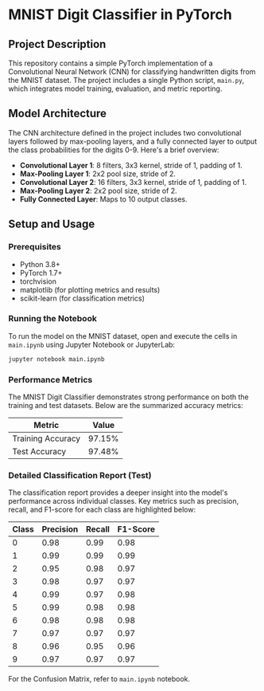 # MNIST Digit Classifier in PyTorch

## Project Description

This repository contains a simple PyTorch implementation of a Convolutional Neural Network (CNN) for classifying handwritten digits from the MNIST dataset. The project includes a single Python script, `main.py`, which integrates model training, evaluation, and metric reporting.

## Model Architecture

The CNN architecture defined in the project includes two convolutional layers followed by max-pooling layers, and a fully connected layer to output the class probabilities for the digits 0-9. Here's a brief overview:

- **Convolutional Layer 1**: 8 filters, 3x3 kernel, stride of 1, padding of 1.
- **Max-Pooling Layer 1**: 2x2 pool size, stride of 2.
- **Convolutional Layer 2**: 16 filters, 3x3 kernel, stride of 1, padding of 1.
- **Max-Pooling Layer 2**: 2x2 pool size, stride of 2.
- **Fully Connected Layer**: Maps to 10 output classes.

## Setup and Usage

### Prerequisites

- Python 3.8+
- PyTorch 1.7+
- torchvision
- matplotlib (for plotting metrics and results)
- scikit-learn (for classification metrics)

### Running the Notebook

To run the model on the MNIST dataset, open and execute the cells in `main.ipynb` using Jupyter Notebook or JupyterLab:

```bash
jupyter notebook main.ipynb
```

### Performance Metrics

The MNIST Digit Classifier demonstrates strong performance on both the training and test datasets. Below are the summarized accuracy metrics:

| Metric            | Value  |
| ----------------- | ------ |
| Training Accuracy | 97.15% |
| Test Accuracy     | 97.48% |

### Detailed Classification Report (Test)

The classification report provides a deeper insight into the model's performance across individual classes. Key metrics such as precision, recall, and F1-score for each class are highlighted below:

| Class | Precision | Recall | F1-Score |
| ----- | --------- | ------ | -------- |
| 0     | 0.98      | 0.99   | 0.98     |
| 1     | 0.99      | 0.99   | 0.99     |
| 2     | 0.95      | 0.98   | 0.97     |
| 3     | 0.98      | 0.97   | 0.97     |
| 4     | 0.99      | 0.97   | 0.98     |
| 5     | 0.99      | 0.98   | 0.98     |
| 6     | 0.98      | 0.98   | 0.98     |
| 7     | 0.97      | 0.97   | 0.97     |
| 8     | 0.96      | 0.95   | 0.96     |
| 9     | 0.97      | 0.97   | 0.97     |

For the Confusion Matrix, refer to `main.ipynb` notebook.
